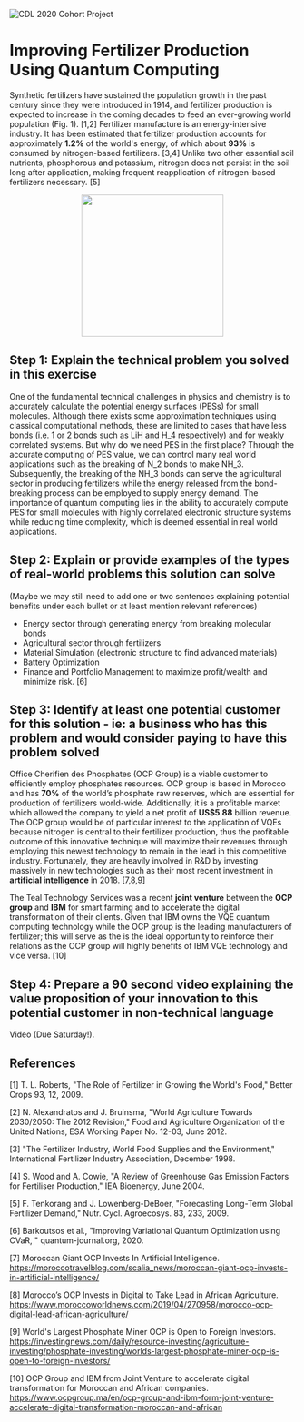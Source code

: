![CDL 2020 Cohort Project](../figures/CDL_logo.jpg)

# Improving Fertilizer Production Using Quantum Computing
<!--- # Quantum Computing For a Better Fertilizer Production --->
<!---  # Could the Quantum Computing Revolution Help Feed the World?  --->


Synthetic fertilizers have sustained the population growth in the past century since they were introduced in 1914, and fertilizer production is expected to increase in the coming decades to feed an ever-growing world population (Fig. 1). [1,2] Fertilizer manufacture is an energy-intensive industry. It has been estimated that fertilizer production accounts for approximately **1.2%** of the world's energy, of which about **93%** is consumed by nitrogen-based fertilizers. [3,4] Unlike two other essential soil nutrients, phosphorous and potassium, nitrogen does not persist in the soil long after application, making frequent reapplication of nitrogen-based fertilizers necessary. [5]

<p align="center">
  <img src="http://large.stanford.edu/courses/2014/ph240/yuan2/images/f1big.png" width="250" height="250">
</p>

## Step 1: Explain the technical problem you solved in this exercise

One of the fundamental technical challenges in physics and chemistry is to accurately calculate the potential energy surfaces (PESs) for small molecules. Although there exists some approximation techniques using classical computational methods, these are limited to cases that have less bonds (i.e. 1 or 2 bonds such as LiH and H\_4 respectively) and for weakly correlated systems. But why do we need PES in the first place? Through the accurate computing of PES value, we can control many real world applications such as the breaking of N\_2 bonds to make NH\_3. Subsequently, the breaking of the NH\_3 bonds can serve the agricultural sector in producing fertilizers while the energy released from the bond-breaking process can be employed to supply energy demand.  The importance of quantum computing lies in the ability to accurately compute PES for small molecules with highly correlated electronic structure systems while reducing time complexity, which is deemed essential in real world applications. 


## Step 2: Explain or provide examples of the types of real-world problems this solution can solve
 (Maybe we may still need to add one or two sentences explaining potential benefits under each bullet or at least mention relevant references) 
-	Energy sector through generating energy from breaking molecular bonds 
-	Agricultural sector through fertilizers 
-	Material Simulation (electronic structure to find advanced materials) 
-	Battery Optimization 
-	Finance and Portfolio Management to maximize profit/wealth and minimize risk. [6] 


## Step 3: Identify at least one potential customer for this solution - ie: a business who has this problem and would consider paying to have this problem solved

Office Cherifien des Phosphates (OCP Group) is a viable customer to efficiently employ phosphates resources. OCP group is based in Morocco and has **70%** of the world’s phosphate raw reserves, which are essential for production of fertilizers world-wide. Additionally, it is a profitable market which allowed the company to yield a net profit of **US$5.88** billion revenue. The OCP group would be of particular interest to the application of VQEs because nitrogen is central to their fertilizer production, thus the profitable outcome of this innovative technique will maximize their revenues through employing this newest technology to remain in the lead in this competitive industry. Fortunately, they are heavily involved in R&D by investing massively in new technologies such as their most recent investment in **artificial intelligence** in 2018. [7,8,9] 

The Teal Technology Services was a recent **joint venture** between the **OCP group** and **IBM** for smart farming and to accelerate the digital transformation of their clients. Given that IBM owns the VQE quantum computing technology while the OCP group is the leading manufacturers of fertilizer; this will serve as the is the ideal opportunity to reinforce their relations as the OCP group will highly benefits of IBM VQE technology and vice versa. [10]


## Step 4: Prepare a 90 second video explaining the value proposition of your innovation to this potential customer in non-technical language

Video (Due Saturday!).


## References
[1] T. L. Roberts, "The Role of Fertilizer in Growing the World's Food," Better Crops 93, 12, 2009.

[2] N. Alexandratos and J. Bruinsma, "World Agriculture Towards 2030/2050: The 2012 Revision," Food and Agriculture Organization of the United Nations, ESA Working Paper No. 12-03, June 2012.

[3] "The Fertilizer Industry, World Food Supplies and the Environment," International Fertilizer Industry Association, December 1998.

[4] S. Wood and A. Cowie, "A Review of Greenhouse Gas Emission Factors for Fertiliser Production," IEA Bioenergy, June 2004.

[5] F. Tenkorang and J. Lowenberg-DeBoer, "Forecasting Long-Term Global Fertilizer Demand," Nutr. Cycl. Agroecosys. 83, 233, 2009.

[6] Barkoutsos et al., "Improving Variational Quantum Optimization using CVaR, " quantum-journal.org, 2020.

[7]	Moroccan Giant OCP Invests In Artificial Intelligence. <br /> https://moroccotravelblog.com/scalia_news/moroccan-giant-ocp-invests-in-artificial-intelligence/

[8]	Morocco’s OCP Invests in Digital to Take Lead in African Agriculture. <br /> https://www.moroccoworldnews.com/2019/04/270958/morocco-ocp-digital-lead-african-agriculture/ 

[9]	World's Largest Phosphate Miner OCP is Open to Foreign Investors. <br /> https://investingnews.com/daily/resource-investing/agriculture-investing/phosphate-investing/worlds-largest-phosphate-miner-ocp-is-open-to-foreign-investors/ 

[10] OCP Group and IBM from Joint Venture to accelerate digital transformation for Moroccan and African companies. <br /> https://www.ocpgroup.ma/en/ocp-group-and-ibm-form-joint-venture-accelerate-digital-transformation-moroccan-and-african 
